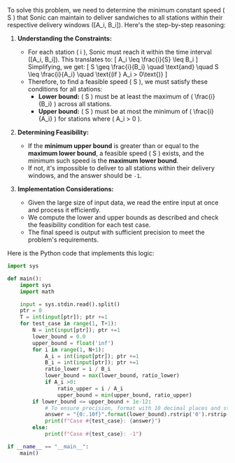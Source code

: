To solve this problem, we need to determine the minimum constant speed \( S \) that Sonic can maintain to deliver sandwiches to all stations within their respective delivery windows \([A_i, B_i]\). Here's the step-by-step reasoning:

1. **Understanding the Constraints:**
   - For each station \( i \), Sonic must reach it within the time interval \([A_i, B_i]\). This translates to:
     \[
     A_i \leq \frac{i}{S} \leq B_i
     \]
     Simplifying, we get:
     \[
     S \geq \frac{i}{B_i} \quad \text{and} \quad S \leq \frac{i}{A_i} \quad \text{(if } A_i > 0\text{)}
     \]
   - Therefore, to find a feasible speed \( S \), we must satisfy these conditions for all stations:
     - **Lower bound:** \( S \) must be at least the maximum of \( \frac{i}{B_i} \) across all stations.
     - **Upper bound:** \( S \) must be at most the minimum of \( \frac{i}{A_i} \) for stations where \( A_i > 0 \).
   
2. **Determining Feasibility:**
   - If the **minimum upper bound** is greater than or equal to the **maximum lower bound**, a feasible speed \( S \) exists, and the minimum such speed is the **maximum lower bound**.
   - If not, it's impossible to deliver to all stations within their delivery windows, and the answer should be `-1`.

3. **Implementation Considerations:**
   - Given the large size of input data, we read the entire input at once and process it efficiently.
   - We compute the lower and upper bounds as described and check the feasibility condition for each test case.
   - The final speed is output with sufficient precision to meet the problem's requirements.

Here is the Python code that implements this logic:

```python
import sys

def main():
    import sys
    import math

    input = sys.stdin.read().split()
    ptr = 0
    T = int(input[ptr]); ptr +=1
    for test_case in range(1, T+1):
        N = int(input[ptr]); ptr +=1
        lower_bound = 0.0
        upper_bound = float('inf')
        for i in range(1, N+1):
            A_i = int(input[ptr]); ptr +=1
            B_i = int(input[ptr]); ptr +=1
            ratio_lower = i / B_i
            lower_bound = max(lower_bound, ratio_lower)
            if A_i >0:
                ratio_upper = i / A_i
                upper_bound = min(upper_bound, ratio_upper)
        if lower_bound <= upper_bound + 1e-12:
            # To ensure precision, format with 10 decimal places and strip trailing zeros
            answer = "{0:.10f}".format(lower_bound).rstrip('0').rstrip('.')
            print(f"Case #{test_case}: {answer}")
        else:
            print(f"Case #{test_case}: -1")

if __name__ == "__main__":
    main()
```